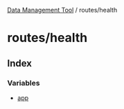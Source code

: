 [Data Management Tool](../../index.md) / routes/health

# routes/health

## Index

### Variables

- [app](variables/app.md)
